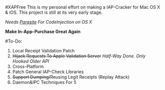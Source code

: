 #XAPFree
This is my personal effort on making a IAP-Cracker for Mac OS X & iOS. This project is still at its very early stage.

*Needs [Parasite](https://github.com/ParasiteTeam) For CodeInjection on OS X*

**Make In-App-Purchase Great Again**

#To-Do:
1.	Local Receipt Validation Patch
2.	~~Hijack Requests To Apple Validation Server~~ *Half-Way Done. Only Hooked Older API*
3.	Cross-Platform 
4.	Patch General IAP-Check Libraries
5.	~~Support Dumping/~~Reusing Legit Receipts (Replay Attack)
6.	Daemon&IPC Techniques For 5